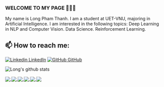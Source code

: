 ### WELCOME TO MY PAGE 👋👋👋
My name is Long Pham Thanh. I am a student at UET-VNU, majoring in Artificial Intelligence. I am interested in the following topics: Deep Learning in NLP and Computer Vision. Data Science. Reinforcement Learning.<br>
## 📫 How to reach me: 
[![Linkedin](https://i.stack.imgur.com/gVE0j.png) LinkedIn](https://www.linkedin.com/in/longpt04/) 
[![GitHub](https://i.stack.imgur.com/tskMh.png) GitHub](https://github.com/longluv1605)



![Long's github stats](https://github-readme-stats-git-masterrstaa-rickstaa.vercel.app/api?username=longluv1605&show_icons=true&theme=tokyonight&hide=contribs,prs,issues)

<a href="https://github.com/longluv1605/Moflix/">
  <!-- Change the `github-readme-stats.anuraghazra1.vercel.app` to `github-readme-stats.vercel.app`  -->
  <img align="center" src="https://github-readme-stats.anuraghazra1.vercel.app/api/pin/?username=longluv1605&repo=Moflix&theme=radical" />
</a>

<a href="https://github.com/longluv1605/final-project-Python-DataAnalyst/">
  <!-- Change the `github-readme-stats.anuraghazra1.vercel.app` to `github-readme-stats.vercel.app`  -->
  <img align="center" src="https://github-readme-stats.anuraghazra1.vercel.app/api/pin/?username=longluv1605&repo=final-project-Python-DataAnalyst&theme=shades-of-purple" />
</a>

<a href="https://github.com/longluv1605/realtime-chat-app/">
  <!-- Change the `github-readme-stats.anuraghazra1.vercel.app` to `github-readme-stats.vercel.app`  -->
  <img align="center" src="https://github-readme-stats.anuraghazra1.vercel.app/api/pin/?username=longluv1605&repo=realtime-chat-app&theme=radical" />
</a>    
<a href="https://github.com/longluv1605/first-web-server/">
  <!-- Change the `github-readme-stats.anuraghazra1.vercel.app` to `github-readme-stats.vercel.app`  -->
  <img align="center" src="https://github-readme-stats.anuraghazra1.vercel.app/api/pin/?username=longluv1605&repo=first-web-server&theme=algolia" />
</a>

<a href="https://github.com/longluv1605/Intellius/">
  <!-- Change the `github-readme-stats.anuraghazra1.vercel.app` to `github-readme-stats.vercel.app`  -->
  <img align="center" src="https://github-readme-stats.anuraghazra1.vercel.app/api/pin/?username=longluv1605&repo=Intellius&theme=gruvbox" />
</a>    

<a href="https://github.com/longluv1605/BoombermanGame/">
  <!-- Change the `github-readme-stats.anuraghazra1.vercel.app` to `github-readme-stats.vercel.app`  -->
  <img align="center" src="https://github-readme-stats.anuraghazra1.vercel.app/api/pin/?username=longluv1605&repo=BoombermanGame&theme=dark" />
</a>

